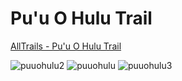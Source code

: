 # Pu'u O Hulu Trail
[AllTrails - Pu'u O Hulu Trail](https://www.alltrails.com/explore/trail/hawaii/oahu/puu-o-hulu?u=i)

![puuohulu2](https://user-images.githubusercontent.com/35510446/122608265-bf371d80-d030-11eb-8bfc-7ed55e090bb1.gif)
![puuohulu](https://user-images.githubusercontent.com/35510446/122606543-f0621e80-d02d-11eb-9cdc-7030acf9e64d.gif)
![puuohulu3](https://user-images.githubusercontent.com/35510446/122608268-bfcfb400-d030-11eb-803e-12e3f0e8c80d.gif)
